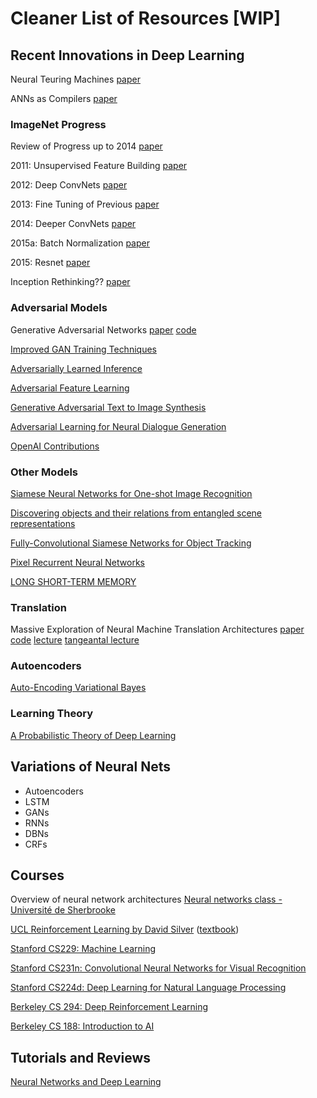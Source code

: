 # Cleaner List of Resources [WIP]

## Recent Innovations in Deep Learning

Neural Teuring Machines
[paper](https://arxiv.org/abs/1410.5401)

ANNs as Compilers
[paper](https://arxiv.org/abs/1410.4615)

### ImageNet Progress

Review of Progress up to 2014
[paper](https://arxiv.org/abs/1409.0575)

2011: Unsupervised Feature Building
[paper](https://arxiv.org/abs/1112.6209)

2012: Deep ConvNets
[paper](https://papers.nips.cc/paper/4824-imagenet-classification-with-deep-convolutional-neural-networks)

2013: Fine Tuning of Previous
[paper](https://arxiv.org/abs/1311.2901v3)

2014: Deeper ConvNets
[paper](https://arxiv.org/abs/1409.4842)

2015a: Batch Normalization
[paper](https://arxiv.org/abs/1502.03167)

2015: Resnet
[paper](https://arxiv.org/abs/1512.03385)

Inception Rethinking??
[paper](https://arxiv.org/abs/1512.00567)

### Adversarial Models

Generative Adversarial Networks
[paper](https://arxiv.org/abs/1406.2661v1)
[code](https://github.com/goodfeli/adversarial)

[Improved GAN Training Techniques](https://arxiv.org/abs/1606.03498)

[Adversarially Learned Inference](https://arxiv.org/abs/1606.00704)

[Adversarial Feature Learning](https://arxiv.org/abs/1605.09782)

[Generative Adversarial Text to Image Synthesis](https://arxiv.org/abs/1605.05396v2)

[Adversarial Learning for Neural Dialogue Generation](https://arxiv.org/abs/1701.06547)

[OpenAI Contributions](https://blog.openai.com/generative-models/)

### Other Models

[Siamese Neural Networks for One-shot Image Recognition](https://www.cs.cmu.edu/~rsalakhu/papers/oneshot1.pdf)

[Discovering objects and their relations from entangled scene representations](https://arxiv.org/abs/1702.05068)

[Fully-Convolutional Siamese Networks for Object Tracking](https://arxiv.org/abs/1606.09549)

[Pixel Recurrent Neural Networks](https://arxiv.org/abs/1601.06759)

[LONG SHORT-TERM MEMORY](http://www.bioinf.jku.at/publications/older/2604.pdf)

### Translation

Massive Exploration of Neural Machine Translation Architectures
[paper](https://arxiv.org/abs/1703.03906)
[code](https://github.com/google/seq2seq)
[lecture](https://www.youtube.com/watch?v=G5RY_SUJih4)
[tangeantal lecture](https://www.youtube.com/watch?v=RIR_-Xlbp7s)

### Autoencoders

[Auto-Encoding Variational Bayes](https://arxiv.org/abs/1312.6114)

### Learning Theory

[A Probabilistic Theory of Deep Learning](https://arxiv.org/abs/1504.00641)


## Variations of Neural Nets

* Autoencoders
* LSTM
* GANs
* RNNs
* DBNs
* CRFs


## Courses

Overview of neural network architectures
[Neural networks class - Université de Sherbrooke](https://www.youtube.com/playlist?list=PL6Xpj9I5qXYEcOhn7TqghAJ6NAPrNmUBH)

[UCL Reinforcement Learning by David Silver](http://www0.cs.ucl.ac.uk/staff/d.silver/web/Teaching.html)
([textbook](https://sites.ualberta.ca/~szepesva/papers/RLAlgsInMDPs.pdf))

[Stanford CS229: Machine Learning](http://cs229.stanford.edu/materials.html)

[Stanford CS231n: Convolutional Neural Networks for Visual Recognition](http://cs231n.stanford.edu/)

[Stanford CS224d: Deep Learning for Natural Language Processing](http://cs224d.stanford.edu/)

[Berkeley CS 294: Deep Reinforcement Learning](http://rll.berkeley.edu/deeprlcourse/)

[Berkeley CS 188: Introduction to AI](http://ai.berkeley.edu/home.html)


## Tutorials and Reviews

[Neural Networks and Deep Learning](http://neuralnetworksanddeeplearning.com/)
